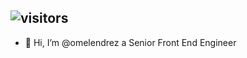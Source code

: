 ![visitors](https://visitor-badge.glitch.me/badge?page_id=omelendrez-visitor-badged)
--
- 👋 Hi, I’m @omelendrez a Senior Front End Engineer
